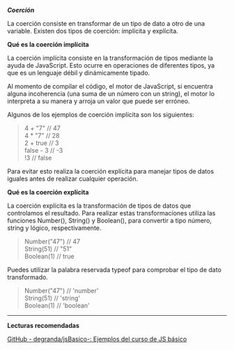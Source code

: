 ***Coerción***

La coerción consiste en transformar de un tipo de dato a otro de una variable. Existen dos tipos de coerción: implícita y explícita.

**Qué es la coerción implícita**

La coerción implícita consiste en la transformación de tipos mediante la ayuda de JavaScript. Esto ocurre en operaciones de diferentes tipos, ya que es un lenguaje débil y dinámicamente tipado.

Al momento de compilar el código, el motor de JavaScript, si encuentra alguna incoherencia (una suma de un número con un string), el motor lo interpreta a su manera y arroja un valor que puede ser erróneo.

Algunos de los ejemplos de coerción implícita son los siguientes:

>4 + "7" // 47 <br>
>4 * "7" // 28 <br>
>2 + true // 3 <br>
>false - 3 // -3 <br>
>!3 // false <br>

Para evitar esto realiza la coerción explícita para manejar tipos de datos iguales antes de realizar cualquier operación.

**Qué es la coerción explícita**

La coerción explícita es la transformación de tipos de datos que controlamos el resultado. Para realizar estas transformaciones utiliza las funciones Number(), String() y Boolean(), para convertir a tipo número, string y lógico, respectivamente.

>Number("47") // 47 <br>
>String(51) // "51" <br>
>Boolean(1) // true <br>

Puedes utilizar la palabra reservada typeof para comprobar el tipo de dato transformado.

>Number("47") // 'number' <br>
>String(51) // 'string' <br>
>Boolean(1) // 'boolean' <br>

----------------------------------------------------------------
**Lecturas recomendadas**

[GitHub - degranda/jsBasico-: Ejemplos del curso de JS básico](https://github.com/degranda/jsBasico)


